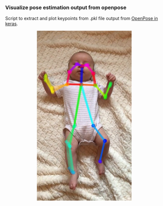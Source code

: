 ### Visualize pose estimation output from openpose

Script to extract and plot keypoints from .pkl file output from [OpenPose in keras](https://github.com/cchamber/Open-Pose-Keras).


<p align="center">
<img src="https://github.com/cchamber/visualize_keypoints/blob/master/readme/pose_infant.jpg">
</p>
